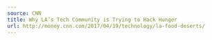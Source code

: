 ```yaml
---
source: CNN
title: Why LA’s Tech Community is Trying to Hack Hunger
url: http://money.cnn.com/2017/04/19/technology/la-food-deserts/
---
```

